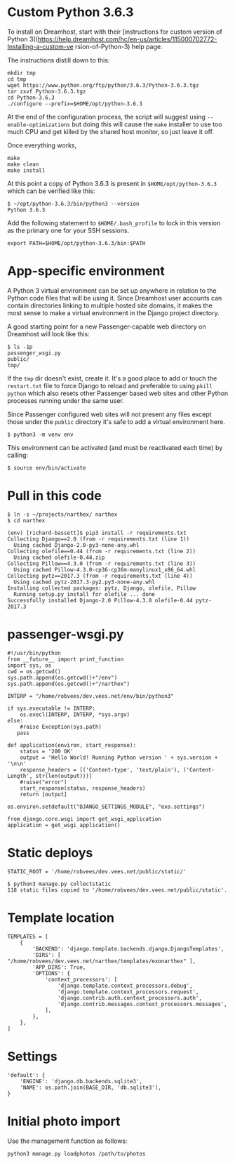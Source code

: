 # Custom Python 3.6.3

To install on Dreamhost, start with their
[instructions for custom version of Python 3](https://help.dreamhost.com/hc/en-us/articles/115000702772-Installing-a-custom-ve
rsion-of-Python-3) help page.

The instructions distill down to this:

    mkdir tmp
    cd tmp
    wget https://www.python.org/ftp/python/3.6.3/Python-3.6.3.tgz
    tar zxvf Python-3.6.3.tgz
    cd Python-3.6.3
    ./configure --prefix=$HOME/opt/python-3.6.3

At the end of the configuration process, the script will suggest using
 `--enable-optimizations` but doing this will cause the `make` installer to use
too much CPU and get killed by the shared host monitor, so just leave it off.

Once everything works,

    make
    make clean
    make install

At this point a copy of Python 3.6.3 is present in `$HOME/opt/python-3.6.3`
which can be verified like this:

    $ ~/opt/python-3.6.3/bin/python3 --version
    Python 3.6.3

Add the following statement to `$HOME/.bash_profile` to lock in this version
as the primary one for your SSH sessions.

    export PATH=$HOME/opt/python-3.6.3/bin:$PATH

# App-specific environment

A Python 3 virtual environment can be set up anywhere in relation to the
Python code files that will be using it.
Since Dreamhost user accounts can contain directories linking to multiple
hosted site domains, it makes the most sense to make a virtual environment in
the Django project directory.

A good starting point for a new Passenger-capable web directory on Dreamhost
will look like this:

    $ ls -1p
    passenger_wsgi.py
    public/
    tmp/

If the `tmp` dir doesn't exist, create it. It's a good place to add or touch
the `restart.txt` file to force Django to reload and preferable to using
`pkill python` which also resets other Passenger based web sites and other
Python processes running under the same user.

Since Passenger configured web sites will not present any files except those
under the `public` directory it's safe to add a virtual environment here.

    $ python3 -m venv env

This environment can be activated (and must be reactivated each time) by
calling:

    $ source env/bin/activate

# Pull in this code

    $ ln -s ~/projects/narthex/ narthex
    $ cd narthex

    (env) [richard-bassett]$ pip3 install -r requirements.txt
    Collecting Django==2.0 (from -r requirements.txt (line 1))
      Using cached Django-2.0-py3-none-any.whl
    Collecting olefile==0.44 (from -r requirements.txt (line 2))
      Using cached olefile-0.44.zip
    Collecting Pillow==4.3.0 (from -r requirements.txt (line 3))
      Using cached Pillow-4.3.0-cp36-cp36m-manylinux1_x86_64.whl
    Collecting pytz==2017.3 (from -r requirements.txt (line 4))
      Using cached pytz-2017.3-py2.py3-none-any.whl
    Installing collected packages: pytz, Django, olefile, Pillow
      Running setup.py install for olefile ... done
    Successfully installed Django-2.0 Pillow-4.3.0 olefile-0.44 pytz-2017.3

# passenger-wsgi.py

    #!/usr/bin/python
    from __future__ import print_function
    import sys, os
    cwd = os.getcwd()
    sys.path.append(os.getcwd()+"/env")
    sys.path.append(os.getcwd()+"/narthex")

    INTERP = "/home/robvees/dev.vees.net/env/bin/python3"

    if sys.executable != INTERP:
        os.execl(INTERP, INTERP, *sys.argv)
    else:
        #raise Exception(sys.path)
       pass

    def application(environ, start_response):
        status = '200 OK'
        output = 'Hello World! Running Python version ' + sys.version + '\n\n'
        response_headers = [('Content-type', 'text/plain'), ('Content-Length', str(len(output)))]
        #raise("error")
        start_response(status, response_headers)
        return [output]

    os.environ.setdefault("DJANGO_SETTINGS_MODULE", "exo.settings")

    from django.core.wsgi import get_wsgi_application
    application = get_wsgi_application()

# Static deploys

    STATIC_ROOT = '/home/robvees/dev.vees.net/public/static/'

    $ python3 manage.py collectstatic
    118 static files copied to '/home/robvees/dev.vees.net/public/static'.

# Template location

    TEMPLATES = [
        {
            'BACKEND': 'django.template.backends.django.DjangoTemplates',
            'DIRS': [ "/home/robvees/dev.vees.net/narthex/templates/exonarthex" ],
            'APP_DIRS': True,
            'OPTIONS': {
                'context_processors': [
                    'django.template.context_processors.debug',
                    'django.template.context_processors.request',
                    'django.contrib.auth.context_processors.auth',
                    'django.contrib.messages.context_processors.messages',
                ],
            },
        },
    ]


# Settings

    'default': {
        'ENGINE': 'django.db.backends.sqlite3',
        'NAME': os.path.join(BASE_DIR, 'db.sqlite3'),
    }

# Initial photo import

Use the management function as follows:

    python3 manage.py loadphotos /path/to/photos
